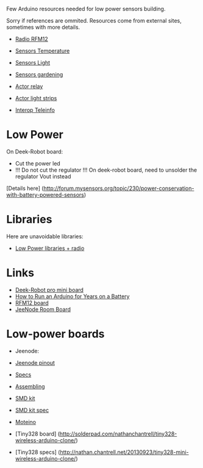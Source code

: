 Few Arduino resources needed for low power sensors building.

Sorry if references are ommited.
Resources come from external sites, sometimes with more details. 

* [Radio RFM12](radio.md)

* [Sensors Temperature](sensors-temp.md)

* [Sensors Light](sensors-light.md)

* [Sensors gardening](sensors-garden.md)

* [Actor relay](actor-relay.md)

* [Actor light strips](actor-lights.md)

* [Interop Teleinfo](interop-teleinfo.md)


# Low Power

On Deek-Robot board:
* Cut the power led
* !!! Do not cut the regulator !!! On deek-robot board, need to unsolder the regulator Vout instead

[Details here] (http://forum.mysensors.org/topic/230/power-conservation-with-battery-powered-sensors)


# Libraries

Here are unavoidable libraries:
* [Low Power libraries + radio](https://github.com/jcw/jeelib)


# Links

* [Deek-Robot pro mini board](http://arduino-board.com/boards/dr-pro-mini)
* [How to Run an Arduino for Years on a Battery](http://www.openhomeautomation.net/arduino-battery/)
* [RFM12 board](http://hallard.me/tag/rfm69cw/)
* [JeeNode Room Board](http://jeelabs.net/projects/hardware/wiki/Room_Board)


# Low-power boards

* Jeenode:
 * [Jeenode pinout](http://jeelabs.net/projects/hardware/wiki/Pinouts)
 * [Specs](http://jeelabs.net/projects/hardware/wiki/JeeNode)
 * [Assembling](http://jeelabs.org/2010/09/26/assembling-the-jeenode-v5/)
 * [SMD kit](http://jeelabs.org/tag/jeesmd/)
 * [SMD kit spec](http://jeelabs.net/projects/hardware/wiki/SMD_Kit)

* [Moteino](http://lowpowerlab.com/moteino/#specs)

* [Tiny328 board] (http://solderpad.com/nathanchantrell/tiny328-wireless-arduino-clone/)

* [Tiny328 specs] (http://nathan.chantrell.net/20130923/tiny328-mini-wireless-arduino-clone/)
